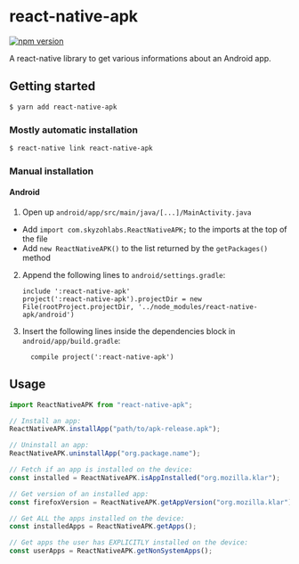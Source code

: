 # react-native-apk

[![npm version](https://badge.fury.io/js/react-native-apk.svg)](https://badge.fury.io/js/react-native-apk)

A react-native library to get various informations about an Android app.

## Getting started

```sh
$ yarn add react-native-apk
```

### Mostly automatic installation

```sh
$ react-native link react-native-apk
```

### Manual installation

#### Android

1. Open up `android/app/src/main/java/[...]/MainActivity.java`

* Add `import com.skyzohlabs.ReactNativeAPK;` to the imports at the top of the file
* Add `new ReactNativeAPK()` to the list returned by the `getPackages()` method

2. Append the following lines to `android/settings.gradle`:
   ```
   include ':react-native-apk'
   project(':react-native-apk').projectDir = new File(rootProject.projectDir, '../node_modules/react-native-apk/android')
   ```
3. Insert the following lines inside the dependencies block in `android/app/build.gradle`:
   ```
     compile project(':react-native-apk')
   ```

## Usage

```javascript
import ReactNativeAPK from "react-native-apk";

// Install an app:
ReactNativeAPK.installApp("path/to/apk-release.apk");

// Uninstall an app:
ReactNativeAPK.uninstallApp("org.package.name");

// Fetch if an app is installed on the device:
const installed = ReactNativeAPK.isAppInstalled("org.mozilla.klar");

// Get version of an installed app:
const firefoxVersion = ReactNativeAPK.getAppVersion("org.mozilla.klar");

// Get ALL the apps installed on the device:
const installedApps = ReactNativeAPK.getApps();

// Get apps the user has EXPLICITLY installed on the device:
const userApps = ReactNativeAPK.getNonSystemApps();
```
